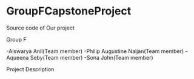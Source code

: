 # GroupFCapstoneProject
Source code of Our project


Group F

-Aiswarya Anil(Team member)
-Philip Augustine Naijan(Team member)
-Aqueena Seby(Team member)
-Sona John(Team member)



Project Description